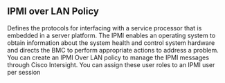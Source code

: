 ## IPMI over LAN Policy
Defines the protocols for interfacing with a service processor that is embedded in a server platform. The IPMI enables an operating system to obtain information about the system health and control system hardware and directs the BMC to perform appropriate actions to address a problem. You can create an IPMI Over LAN policy to manage the IPMI messages through Cisco Intersight. You can assign these user roles to an IPMI user per session